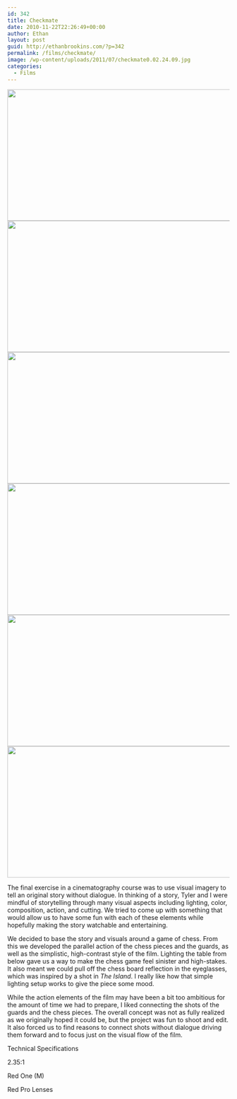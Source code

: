 ```yaml
---
id: 342
title: Checkmate
date: 2010-11-22T22:26:49+00:00
author: Ethan
layout: post
guid: http://ethanbrookins.com/?p=342
permalink: /films/checkmate/
image: /wp-content/uploads/2011/07/checkmate0.02.24.09.jpg
categories:
  - Films
---
```


<img class="alignnone wp-image-380" title="checkmate(0.02.24.09)" src="http://ethanbrookins.com/wp-content/uploads/2011/07/checkmate0.02.24.09-640x272.jpg" alt="" width="700" height="298" srcset="http://ethanbrookins.com/wp-content/uploads/2011/07/checkmate0.02.24.09-640x272.jpg 640w, http://ethanbrookins.com/wp-content/uploads/2011/07/checkmate0.02.24.09-320x136.jpg 320w, http://ethanbrookins.com/wp-content/uploads/2011/07/checkmate0.02.24.09-1280x544.jpg 1280w" sizes="(max-width: 700px) 100vw, 700px" /> 
<img class="alignnone wp-image-373" title="checkmate(0.01.23.12)" src="http://ethanbrookins.com/wp-content/uploads/2011/07/checkmate0.01.23.12-640x272.jpg" alt="" width="700" height="298" srcset="http://ethanbrookins.com/wp-content/uploads/2011/07/checkmate0.01.23.12-640x272.jpg 640w, http://ethanbrookins.com/wp-content/uploads/2011/07/checkmate0.01.23.12-320x136.jpg 320w, http://ethanbrookins.com/wp-content/uploads/2011/07/checkmate0.01.23.12-1280x544.jpg 1280w" sizes="(max-width: 700px) 100vw, 700px" /> 
<img class="alignnone wp-image-375" title="checkmate(0.01.32.21)" src="http://ethanbrookins.com/wp-content/uploads/2011/07/checkmate0.01.32.21-640x272.jpg" alt="" width="700" height="298" srcset="http://ethanbrookins.com/wp-content/uploads/2011/07/checkmate0.01.32.21-640x272.jpg 640w, http://ethanbrookins.com/wp-content/uploads/2011/07/checkmate0.01.32.21-320x136.jpg 320w, http://ethanbrookins.com/wp-content/uploads/2011/07/checkmate0.01.32.21-1280x544.jpg 1280w" sizes="(max-width: 700px) 100vw, 700px" /> 
<img class="alignnone wp-image-369" title="checkmate(0.00.05.13)" src="http://ethanbrookins.com/wp-content/uploads/2011/07/checkmate0.00.05.13-640x272.jpg" alt="" width="700" height="298" srcset="http://ethanbrookins.com/wp-content/uploads/2011/07/checkmate0.00.05.13-640x272.jpg 640w, http://ethanbrookins.com/wp-content/uploads/2011/07/checkmate0.00.05.13-320x136.jpg 320w, http://ethanbrookins.com/wp-content/uploads/2011/07/checkmate0.00.05.13-1280x544.jpg 1280w" sizes="(max-width: 700px) 100vw, 700px" /> 
<img class="alignnone wp-image-377" title="checkmate(0.01.52.09)" src="http://ethanbrookins.com/wp-content/uploads/2011/07/checkmate0.01.52.09-640x272.jpg" alt="" width="700" height="298" srcset="http://ethanbrookins.com/wp-content/uploads/2011/07/checkmate0.01.52.09-640x272.jpg 640w, http://ethanbrookins.com/wp-content/uploads/2011/07/checkmate0.01.52.09-320x136.jpg 320w, http://ethanbrookins.com/wp-content/uploads/2011/07/checkmate0.01.52.09-1280x544.jpg 1280w" sizes="(max-width: 700px) 100vw, 700px" /> 

<img class="alignnone wp-image-379" title="checkmate(0.02.10.16)" src="http://ethanbrookins.com/wp-content/uploads/2011/07/checkmate0.02.10.16-640x272.jpg" alt="" width="700" height="298" srcset="http://ethanbrookins.com/wp-content/uploads/2011/07/checkmate0.02.10.16-640x272.jpg 640w, http://ethanbrookins.com/wp-content/uploads/2011/07/checkmate0.02.10.16-320x136.jpg 320w, http://ethanbrookins.com/wp-content/uploads/2011/07/checkmate0.02.10.16-1280x544.jpg 1280w" sizes="(max-width: 700px) 100vw, 700px" /> 

The final exercise in a cinematography course was to use visual imagery to tell an original story without dialogue. In thinking of a story, Tyler and I were mindful of storytelling through many visual aspects including lighting, color, composition, action, and cutting. We tried to come up with something that would allow us to have some fun with each of these elements while hopefully making the story watchable and entertaining.

We decided to base the story and visuals around a game of chess. From this we developed the parallel action of the chess pieces and the guards, as well as the simplistic, high-contrast style of the film. Lighting the table from below gave us a way to make the chess game feel sinister and high-stakes. It also meant we could pull off the chess board reflection in the eyeglasses, which was inspired by a shot in _The Island_. I really like how that simple lighting setup works to give the piece some mood.

While the action elements of the film may have been a bit too ambitious for the amount of time we had to prepare, I liked connecting the shots of the guards and the chess pieces. The overall concept was not as fully realized as we originally hoped it could be, but the project was fun to shoot and edit. It also forced us to find reasons to connect shots without dialogue driving them forward and to focus just on the visual flow of the film.

<div class="specs">
  <p>
    Technical Specifications
  </p>
  
  <p>
    2.35:1
  </p>
  
  <p>
    Red One (M)
  </p>
  
  <p>
    Red Pro Lenses
  </p>
</div>